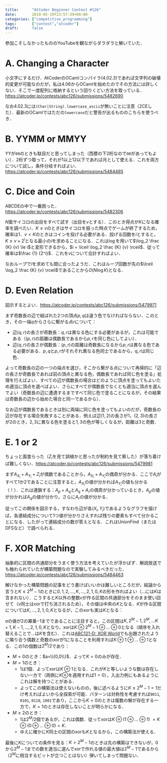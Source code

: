 ```yaml
---
title:      "AtCoder Beginner Contest #126"
date:       2019-05-19T23:57:39+09:00
categories: ["competitive_programming"]
tags:       ["contest","atcoder"]
draft:      false
---
```


参加こそしなかったもののYouTubeを観ながらダラダラと解いていた．

# A. Changing a Character

小文字にするだけ．AtCoderのOCamlコンパイラ(4.02.3)であれば文字列の破壊的変更が可能なのだが，私は4.06からOCamlを始めたのでその方法には詳しくない．そこで一度配列に格納するという回りくどい方法を取っている．https://atcoder.jp/contests/abc126/submissions/5482690

なお4.02.3には`(Char|String).lowercase_ascii`が無いことに注意（2CEした）．最新のOCamlではただの`lowercase`だと警告が出るもののこちらを使うべき．

# B. YYMM or MMYY

YYが`00`のときも駄目だと思ってしまった（西暦の下2桁なので`00`があってもよい）．2桁ずつ取って，それが1以上12以下であれば月として使える．これを両方について試し，条件分岐すればよい．https://atcoder.jp/contests/abc126/submissions/5484485

# C. Dice and Coin

ABCDEの中で一番困った．https://atcoder.jp/contests/abc126/submissions/5482306

$N$面サイコロの出目をすべて試す（出目を$v$とする）．このとき得点が$K$になる確率を調べたい．$K \le v$のときはサイコロを振った時点でゲームが終了するため，確率は$1$．$v \lt K$のときはコインを投げる必要がある．投げる回数を$i$とすると，$K \le v \times 2^{i}$となる最小の$i$を求めることになる．これは$\log$を用いて$\log_2 \frac {K} {v} \le i$と変形できるから，$i = \lceil \log_2 \frac {K} {v} \rceil$．従って確率は$\frac {1} {2^i}$．これを$v$について合計すればよい．

なおループで$i$を求めても間に合ったようだ．これはループ回数が先の$\lceil \log_2 \frac {K} {v} \rceil$であることから$O(N \log K)$となる．

# D. Even Relation

図示するとよい．https://atcoder.jp/contests/abc126/submissions/5479971

まず奇数長の辺で結ばれた2つの頂点$p,q$は違う色でなければならない．このとき，その一端$q$からさらに繋がる点$r$について：

* 辺$(q,r)$の長さが奇数長：$q,r$は異なる色にする必要があるが，これは可能である（$(p,r)$の距離は偶数長であるから$p,r$を同じ色にしてよい）．
* 辺$(q,r)$の長さが偶数長：$(p,r)$の距離は奇数長になるから$p,r$は異なる色である必要がある．$p,q$と$p,r$がそれぞれ異なる色同士であるから，$q,r$は同じ色．

よって奇数長の辺の一つの端点を選び，そこから繋がる点について再帰的に「辺の長さが奇数長であれば前の頂点と異なる色，偶数長であれば同じ色を塗る」処理を行えばよい．すべての辺が偶数長の場合はどのように頂点を塗ってもよいため適当に頂点を選べばよい．さらにすべてが偶数長でなくとも適当に頂点を選んでよい（奇数長の辺に遭遇するまですべて同じ色で塗ることになるが，その結果は奇数長の辺から始めた場合と同一であるから）．

なお辺が偶数長であるときは別に両端に同じ色を塗ってもよいのだが，奇数長の辺が存在する場合失敗することがある．例えば辺$(1,2)$の長さが$1$，$(2,3)$の長さが$2$のとき，$2,3$に異なる色を塗ると$1,3$の色が等しくなるが，距離は$3$と奇数．

# E. 1 or 2

ちょっと面食らった（$Z_i$を見て誤植かと思ったが制約を見て察した）が落ち着けば難しくない．https://atcoder.jp/contests/abc126/submissions/5479981

まず$A _ {X _ i} + A _ {Y _ i} + Z_i$が偶数であることから，$A _ {X _ i} + A_{Y _ i}$の偶奇が分かる．ここで$A_i$がすべて$1$か$2$であることに注意すると，$A _ {X _ i}$の値が分かれば$A _ {Y _ i}$の値も分かる（！）．これは連鎖する：$A_p + A_q$と$A_q + A_r$の偶奇が分かっているとき，$A_p$の値が分かれば$A_q$の値が分かり，さらに$A_r$の値が分かる．

従ってこの関係を図示する，すなわち辺が各$(X_i,Y_i)$であるようなグラフを描けば，各連結成分について1つ値が分かりさえすれば残りの要素もすべて分かることになる．したがって連結成分の数が答えとなる．これはUnionFind（またはDFSなど）で調べられる．

# F. XOR Matching

抽象的に区間の共通部分をうまく使う方法を考えていたが浮かばず．解説放送でも触れられていたが構築問題なので実験してみるべきだった．https://atcoder.jp/contests/abc126/submissions/5484463

解けなかった構築問題の記事をどう書けばいいかは難しいところだが，結論から言うと$K \le 2^M-1$のときに$0,1,2,...,K,...,2,1,0,K$の形を作ればよい（$...$には$K$は含まれない）．こうすると$K$以外の整数$v$が作る区間の共通部分をそのまま使い回せて（$v$同士はxorで打ち消されるため），その値は中央の$K$となる．$K$が作る区間については$K,...,2,1,0,K$となるが，このxorも実は$K$となる：

$a$の値が$2$の冪乗$-1$までであることに注目すると，この区間は$K,2^M-1,2^M,...K+1,K-1,...,2,1,0,K$となり，xorは$K \oplus 2^M-1 \oplus ... \oplus 0$となる（順序を入れ替えることで$...$は$K$を含む）．これは[ABC121-D: XOR World](/posts/abc121)でも出題されたように隣り合う偶数と奇数のxorが$1$になることを利用すれば$K \oplus 1 \oplus ... \oplus 1$となる．この$1$の個数は$2^M / 2$であり：

* $M = 0$のとき：$a=\\{0,0\\}$．よって$K=0$のみが存在．
* $M = 1$のとき：
	* $1$は$1$個．よってxorは$K \oplus 1$となる．これが$K$と等しいような数は存在しない一方で（両側に$K \oplus$を適用すれば$1 = 0$），入出力例にもあるようにこれは解を持つことがある．
	* よってこの構築法は使えないものの，後に述べるように$K \le 2^M-1 = 1$だけ考えればよいから全探索が可能．パターンは対称性を考慮すれば`0011`, `0101`, `0110`, `1001`であり，ここから$K=0$のときは複数の解が存在する一方で，$K=1$のときは存在しないことが明らかになる．
* $M \ge 2$のとき：
	* $1$は$2^M / 2$個であるが，これは偶数．従ってxorは$K \oplus (1 \oplus ... \oplus 1)$ $= K \oplus (0 \oplus ... \oplus 0) = K$．
	* ゆえに確かに$K$同士の区間のxorも$K$となるから，この構築法が使える．

最後に$K$についての条件を見る：$K \gt 2^M-1$のときは先の構築はできないが，$0$から$2^M - 1$までの数を適当に選んでxorで作れる値の最大値は$2^M-1$であるから（$2^M$に相当するビットが立つことはない）弾いてしまって問題ない．


